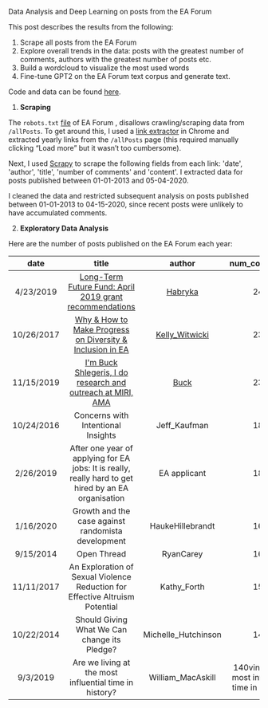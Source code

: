 Data Analysis and Deep Learning on posts from the EA Forum

This post describes the results from the following:
1)	Scrape all posts from the EA Forum
2)	Explore overall trends in the data: posts with the greatest number of comments, authors with the greatest number of posts etc.
3)	Build a wordcloud to visualize the most used words
4)	Fine-tune GPT2 on the EA Forum text corpus and generate text.

Code and data can be found [here](https://github.com/anishazaveri/ea_forum).


1. __Scraping__

The `robots.txt` [file](https://forum.effectivealtruism.org/robots.txt) of EA Forum , disallows crawling/scraping data from `/allPosts`. To get around this, I used a [link extractor](https://chrome.google.com/webstore/detail/link-klipper-extract-all/fahollcgofmpnehocdgofnhkkchiekoo?hl=en) in Chrome and extracted yearly links from the `/allPosts` page (this required manually clicking “Load more” but it wasn’t too cumbersome). 

Next, I used [Scrapy](https://scrapy.org/) to scrape the following fields from each link: 'date', 'author', 'title', 'number of comments' and 'content'. I extracted data for posts published between 01-01-2013 and 05-04-2020.  

I cleaned the data and restricted subsequent analysis on posts published between 01-01-2013 to 04-15-2020, since  recent posts were unlikely to have accumulated comments.

2)	__Exploratory Data Analysis__

Here are the number of posts published on the EA Forum each year:

**date**|**title**|**author**|**num\_comments**
:-----:|:-----:|:-----:|:-----:
4/23/2019|[Long-Term Future Fund: April 2019 grant recommendations](https://forum.effectivealtruism.org/posts/CJJDwgyqT4gXktq6g/long-term-future-fund-april-2019-grant-recommendations)|[Habryka](https://forum.effectivealtruism.org/users/habryka)|240
10/26/2017|[Why & How to Make Progress on Diversity & Inclusion in EA](https://forum.effectivealtruism.org/posts/YCPc4qTSoyuj54ZZK/why-and-how-to-make-progress-on-diversity-and-inclusion-in)|[Kelly\_Witwicki](https://forum.effectivealtruism.org/users/kelly_witwicki)|235
11/15/2019|[I'm Buck Shlegeris, I do research and outreach at MIRI, AMA](https://forum.effectivealtruism.org/posts/tDk57GhrdK54TWzPY/i-m-buck-shlegeris-i-do-research-and-outreach-at-miri-ama)|[Buck](https://forum.effectivealtruism.org/users/buck)|230
10/24/2016|Concerns with Intentional Insights|Jeff\_Kaufman|186
2/26/2019|After one year of applying for EA jobs: It is really, really hard to get hired by an EA organisation|EA applicant|182
1/16/2020|Growth and the case against randomista development|HaukeHillebrandt|168
9/15/2014|Open Thread|RyanCarey|163
11/11/2017|An Exploration of Sexual Violence Reduction for Effective Altruism Potential|Kathy\_Forth|156
10/22/2014|Should Giving What We Can change its Pledge? |Michelle\_Hutchinson|144
9/3/2019|Are we living at the most influential time in history?|William\_MacAskill|140ving at the most influential time in history?|140




